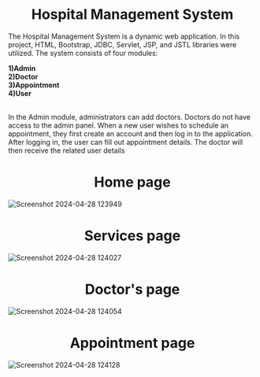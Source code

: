 <h1 style="text-align: center;">Hospital Management System</h1>
<p>The Hospital Management System is a dynamic web application. In this project, HTML, Bootstrap, JDBC, Servlet, JSP, and JSTL libraries were utilized. The system consists of four modules:</p>
  <b>1)Admin<br>
    2)Doctor<br>
    3)Appointment<br>
    4)User</b><be> 
    <p><br>In the Admin module, administrators can add doctors. Doctors do not have access to the admin panel. When a new user wishes to schedule an appointment, they first create an account and then log in to the application. After logging in, the user can fill out appointment details. The doctor will then receive the related user details</p>
  
  <h1 style="text-align: center;">Home page</h1>


![Screenshot 2024-04-28 123949](https://github.com/Debarjitmohanty/Hospital_Managment_System/assets/91021174/dd736a21-15bd-4a18-88d0-03a2907f0019)

 <h1 style="text-align: center;">Services page</h1>
 
![Screenshot 2024-04-28 124027](https://github.com/Debarjitmohanty/Hospital_Managment_System/assets/91021174/73f9867c-2025-46e0-9a16-8896c2353d48)

 <h1 style="text-align: center;">Doctor's page</h1>

![Screenshot 2024-04-28 124054](https://github.com/Debarjitmohanty/Hospital_Managment_System/assets/91021174/5b590d92-c2b1-44ee-9407-6fb22318feb3)

 <h1 style="text-align: center;">Appointment page</h1>

![Screenshot 2024-04-28 124128](https://github.com/Debarjitmohanty/Hospital_Managment_System/assets/91021174/130bb54f-c21f-4775-b3f9-d329644cd6a3)

 
